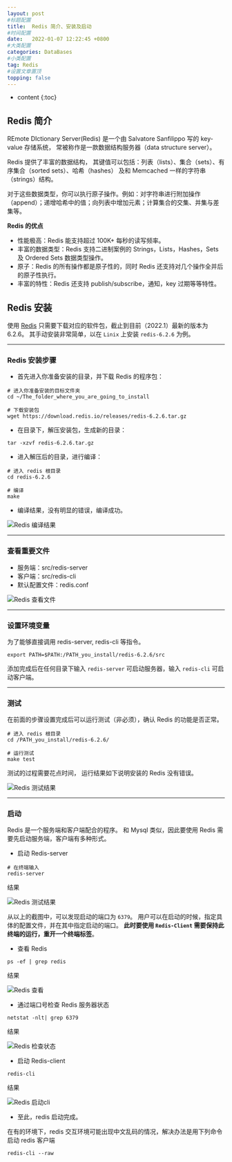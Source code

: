 ```yaml
---
layout: post
#标题配置
title:  Redis 简介、安装及启动
#时间配置
date:   2022-01-07 12:22:45 +0800
#大类配置
categories: DataBases
#小类配置
tag: Redis
#设置文章置顶
topping: false
---
```


* content
{:toc}

## Redis 简介
REmote DIctionary Server(Redis) 是一个由 Salvatore Sanfilippo 写的 key-value 存储系统， 常被称作是一款数据结构服务器（data structure server）。

Redis 提供了丰富的数据结构， 其键值可以包括：列表（lists）、集合（sets）、有序集合（sorted sets）、哈希（hashes） 及和 Memcached 一样的字符串（strings）结构。

对于这些数据类型，你可以执行原子操作。例如：对字符串进行附加操作（append）；递增哈希中的值；向列表中增加元素；计算集合的交集、并集与差集等。

**Redis 的优点**
- 性能极高：Redis 能支持超过 100K+ 每秒的读写频率。
- 丰富的数据类型：Redis 支持二进制案例的 Strings，Lists，Hashes，Sets 及 Ordered Sets 数据类型操作。
- 原子：Redis 的所有操作都是原子性的，同时 Redis 还支持对几个操作全并后的原子性执行。
- 丰富的特性：Redis 还支持 publish/subscribe，通知，key 过期等等特性。

## Redis 安装
使用 [Redis](https://redis.io/download) 只需要下载对应的软件包，截止到目前（2022.1）最新的版本为 6.2.6。
其手动安装非常简单，以在 `Linix` 上安装 `redis-6.2.6` 为例。

---------------------------
### Redis 安装步骤
* 首先进入你准备安装的目录，并下载 Redis 的程序包：

```angular2html
# 进入你准备安装的目标文件夹
cd ~/The_folder_where_you_are_going_to_install

# 下载安装包
wget https://download.redis.io/releases/redis-6.2.6.tar.gz
```

* 在目录下，解压安装包，生成新的目录：

```angular2html
tar -xzvf redis-6.2.6.tar.gz
```

* 进入解压后的目录，进行编译：

```angular2html
# 进入 redis 根目录
cd redis-6.2.6

# 编译
make
```
* 编译结果，没有明显的错误，编译成功。

![Redis 编译结果](https://github.com/2014301020024/blog/tree/gh-pages/images/Redis/make_result.png)

---------------------------
### 查看重要文件
 - 服务端：src/redis-server 
 - 客户端：src/redis-cli 
 - 默认配置文件：redis.conf
    
![Redis 查看文件](https://github.com/2014301020024/blog/tree/gh-pages/images/Redis/check_files.png)

---------------------------
### 设置环境变量

为了能够直接调用 redis-server, redis-cli 等指令。
```angular2html
export PATH=$PATH:/PATH_you_install/redis-6.2.6/src
```

添加完成后在任何目录下输入 `redis-server` 可启动服务器，输入 `redis-cli` 可启动客户端。

---------------------------
### 测试

在前面的步骤设置完成后可以运行测试（非必须），确认 Redis 的功能是否正常。

```angular2html
# 进入 redis 根目录
cd /PATH_you_install/redis-6.2.6/

# 运行测试
make test
```

测试的过程需要花点时间， 运行结果如下说明安装的 Redis 没有错误。

![Redis 测试结果](https://github.com/2014301020024/blog/tree/gh-pages/images/Redis/test_result.png)

----------------------------
### 启动

Redis 是一个服务端和客户端配合的程序。
和 Mysql 类似，因此要使用 Redis 需要先启动服务端，客户端有多种形式。

* 启动 Redis-server

```angular2html
# 在终端输入
redis-server
```

结果

![Redis 测试结果](https://github.com/2014301020024/blog/tree/gh-pages/images/Redis/redis-server.png)

从以上的截图中，可以发现启动的端口为 `6379`。
用户可以在启动的时候，指定具体的配置文件，并在其中指定启动的端口。
**此时要使用 `Redis-Client` 需要保持此终端的运行，重开一个终端标签**。

* 查看 Redis

```angular2html
ps -ef | grep redis
```

结果

![Redis 查看](https://github.com/2014301020024/blog/tree/gh-pages/images/Redis/ps-ef.png)

* 通过端口号检查 Redis 服务器状态

```angular2html
netstat -nlt| grep 6379
```

结果

![Redis 检查状态](https://github.com/2014301020024/blog/tree/gh-pages/images/Redis/grep-6379.png)

* 启动 Redis-client

```angular2html
redis-cli
```

结果

![Redis 启动cli](https://github.com/2014301020024/blog/tree/gh-pages/images/Redis/redis-cli.png)

* 至此，redis 启动完成。

在有的环境下，redis 交互环境可能出现中文乱码的情况，解决办法是用下列命令启动 redis 客户端

```angular2html
redis-cli --raw
```


